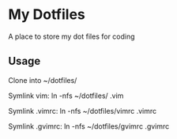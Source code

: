 My Dotfiles
===========

A place to store my dot files for coding

Usage
-----

Clone into ~/dotfiles/

Symlink vim:
	ln -nfs ~/dotfiles/ .vim

Symlink .vimrc:
	ln -nfs ~/dotfiles/vimrc .vimrc

Symlink .gvimrc:
	ln -nfs ~/dotfiles/gvimrc .gvimrc
